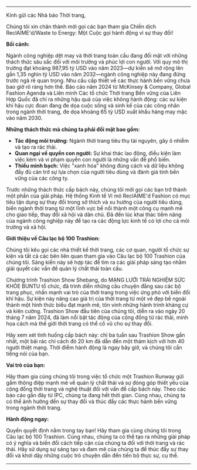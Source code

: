 ---

Kính gửi các Nhà báo Thời trang,

Chúng tôi xin chân thành mời gọi các bạn tham gia Chiến dịch ReclAIME'd/Waste to Energy: Một Cuộc gọi hành động vì sự thay đổi!

**Bối cảnh:**

Ngành công nghiệp dệt may và thời trang toàn cầu đang đối mặt với những thách thức sâu sắc đối với môi trường và phúc lợi con người. Với quy mô thị trường đạt khoảng 987,95 tỷ USD vào năm 2023—dự kiến sẽ mở rộng lên gần 1,35 nghìn tỷ USD vào năm 2032—ngành công nghiệp này đang đứng trước ngã rẽ quan trọng. Nhu cầu cấp thiết về các thực hành bền vững chưa bao giờ rõ ràng hơn thế. Báo cáo năm 2024 từ McKinsey & Company, Global Fashion Agenda và Liên minh Các tổ chức Thời trang Bền vững của Liên Hợp Quốc đã chỉ ra những hậu quả của việc không hành động: các sự kiện khí hậu cực đoan đang đe dọa cuộc sống và sinh kế của các công nhân trong ngành thời trang, đe dọa khoảng 65 tỷ USD xuất khẩu hàng may mặc vào năm 2030.

**Những thách thức mà chúng ta phải đối mặt bao gồm:**

- **Tác động môi trường:** Ngành thời trang tiêu thụ tài nguyên, gây ô nhiễm và tạo ra rác thải.
- **Quan ngại về quyền con người:** Sự khai thác lao động, điều kiện làm việc kém và vi phạm quyền con người là những vấn đề phổ biến.
- **Thiếu minh bạch:** Việc "xanh hóa" không đúng cách và dữ liệu không đầy đủ cản trở sự lựa chọn của người tiêu dùng và đánh giá tính bền vững của các công ty.

Trước những thách thức cấp bách này, chúng tôi mời gọi các bạn trở thành một phần của giải pháp. Hệ thống Kinh tế Vi mô ReclAIME'd Fashion có mục tiêu tận dụng sự thay đổi trong sở thích và xu hướng của người tiêu dùng, biến ngành thời trang từ một lĩnh vực bề nổi thành một công cụ mạnh mẽ cho giao tiếp, thay đổi xã hội và dân chủ. Đã đến lúc khai thác tiềm năng của ngành công nghiệp này để tạo ra các động lực kinh tế có lợi cho cả môi trường và xã hội.

**Giới thiệu về Câu lạc bộ 100 Trashion:**

Chúng tôi kêu gọi các nhà thiết kế thời trang, các cơ quan, người tổ chức sự kiện và tất cả các bên liên quan tham gia vào Câu lạc bộ 100 Trashion của chúng tôi. Sáng kiến này sẽ hợp tác để tìm ra các giải pháp sáng tạo nhằm giải quyết các vấn đề quản lý chất thải toàn cầu.

Chương trình Trashion Show Shebang, do MẠNG LƯỚI TRẢI NGHIỆM SỨC KHỎE BUNTU tổ chức, đã trình diễn những câu chuyện đằng sau các bộ trang phục, nhấn mạnh vai trò của thời trang trong việc ứng phó với biến đổi khí hậu. Sự kiện này nâng cao giá trị của thời trang từ một vẻ đẹp bề ngoài thành một hình thức biểu đạt mạnh mẽ, tôn vinh những hành trình kháng cự và kiên cường. Trashion Show đầu tiên của chúng tôi, diễn ra vào ngày 20 tháng 7 năm 2024, đã làm nổi bật tác động của cộng đồng từ rác thải, minh họa cách mà thế giới thời trang có thể cổ vũ cho sự thay đổi.

Hãy xem xét tình huống cấp bách này: chỉ ba tuần sau Trashion Show gần nhất, một bãi rác chỉ cách đó 20 km đã dẫn đến một thảm kịch với hơn 40 người thiệt mạng. Thời điểm hành động là ngay bây giờ, và chúng tôi cần tiếng nói của bạn.

**Vai trò của bạn:**

Hãy tham gia cùng chúng tôi trong việc tổ chức một Trashion Runway gửi gắm thông điệp mạnh mẽ về quản lý chất thải và sự đóng góp thiết yếu của cộng đồng thời trang và nghệ thuật đối với vấn đề cấp bách này. Theo các báo cáo gần đây từ IPC, chúng ta đang hết thời gian. Cùng nhau, chúng ta có thể ảnh hưởng đến sự thay đổi và thúc đẩy các thực hành bền vững trong ngành thời trang.

**Hành động ngay:**

Quyền quyết định nằm trong tay bạn! Hãy tham gia cùng chúng tôi trong Câu lạc bộ 100 Trashion. Cùng nhau, chúng ta có thể tạo ra những giải pháp có ý nghĩa và biến đổi cách tiếp cận của chúng ta đối với thời trang và rác thải. Hãy sử dụng sự sáng tạo và đam mê của chúng ta để thúc đẩy sự thay đổi và khơi dậy những cuộc trò chuyện dẫn đến tiến bộ thực sự, cụ thể.

---